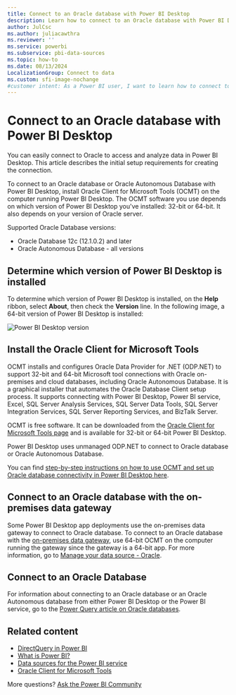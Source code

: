 ```yaml
---
title: Connect to an Oracle database with Power BI Desktop
description: Learn how to connect to an Oracle database with Power BI Desktop using the Oracle Client for Microsoft Tools and on-premises data gateway.
author: JulCsc
ms.author: juliacawthra
ms.reviewer: ''
ms.service: powerbi
ms.subservice: pbi-data-sources
ms.topic: how-to
ms.date: 08/13/2024
LocalizationGroup: Connect to data
ms.custom: sfi-image-nochange
#customer intent: As a Power BI user, I want to learn how to connect to an Oracle database with Power BI Desktop using the Oracle Client for Microsoft Tools and an on-premises data gateway so that I can access and analyze data from Oracle databases in my Power BI reports and dashboards.
---
```

# Connect to an Oracle database with Power BI Desktop

You can easily connect to Oracle to access and analyze data in Power BI Desktop. This article describes the initial setup requirements for creating the connection.

To connect to an Oracle database or Oracle Autonomous Database with Power BI Desktop, install Oracle Client for Microsoft Tools (OCMT) on the computer running Power BI Desktop. The OCMT software you use depends on which version of Power BI Desktop you've installed: 32-bit or 64-bit. It also depends on your version of Oracle server.

Supported Oracle Database versions:

- Oracle Database 12c (12.1.0.2) and later
- Oracle Autonomous Database - all versions

## Determine which version of Power BI Desktop is installed

To determine which version of Power BI Desktop is installed, on the **Help** ribbon, select **About**, then check the **Version** line. In the following image, a 64-bit version of Power BI Desktop is installed:

![Power BI Desktop version](media/desktop-connect-oracle-database/connect-oracle-database_1.png)

## Install the Oracle Client for Microsoft Tools

OCMT installs and configures Oracle Data Provider for .NET (ODP.​NET) to support 32-bit and 64-bit Microsoft tool connections with Oracle on-premises and cloud databases, including Oracle Autonomous Database. It is a graphical installer that automates the Oracle Database Client setup process. It supports connecting with Power BI Desktop, Power BI service, Excel, SQL Server Analysis Services, SQL Server Data Tools, SQL Server Integration Services, SQL Server Reporting Services, and BizTalk Server.

OCMT is free software. It can be downloaded from the [Oracle Client for Microsoft Tools page](https://www.oracle.com/database/technologies/appdev/ocmt.html) and is available for 32-bit or 64-bit Power BI Desktop.

Power BI Desktop uses unmanaged ODP.​NET to connect to Oracle database or Oracle Autonomous Database.

You can find [step-by-step instructions on how to use OCMT and set up Oracle database connectivity in Power BI Desktop here](https://www.oracle.com/a/ocom/docs/database/microsoft-powerbi-connection-adw.pdf).

## Connect to an Oracle database with the on-premises data gateway

Some Power BI Desktop app deployments use the on-premises data gateway to connect to Oracle database. To connect to an Oracle database with the [on-premises data gateway](/data-integration/gateway/), use 64-bit OCMT on the computer running the gateway since the gateway is a 64-bit app. For more information, go to [Manage your data source - Oracle](./service-gateway-onprem-manage-oracle.md).

## Connect to an Oracle Database

For information about connecting to an Oracle database or an Oracle Autonomous database from either Power BI Desktop or the Power BI service, go to the [Power Query article on Oracle databases](/power-query/connectors/oracle-database).

## Related content

- [DirectQuery in Power BI](desktop-directquery-about.md)
- [What is Power BI?](../fundamentals/power-bi-overview.md)  
- [Data sources for the Power BI service](service-get-data.md)  
- [Oracle Client for Microsoft Tools](https://www.oracle.com/database/technologies/appdev/ocmt.html)

More questions? [Ask the Power BI Community](https://community.powerbi.com/)
